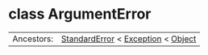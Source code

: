 # class ArgumentError

| | |
|---|---|
| Ancestors:| [StandardError](standarderror.md) < [Exception](exception.md) < [Object](object.md) |

